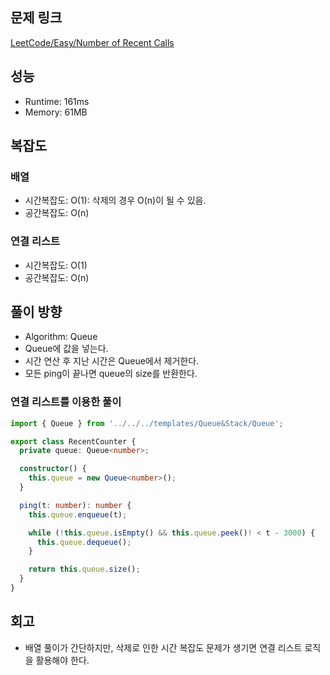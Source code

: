 ## 문제 링크

[LeetCode/Easy/Number of Recent Calls](https://leetcode.com/problems/number-of-recent-calls/description/)

## 성능

- Runtime: 161ms
- Memory: 61MB

## 복잡도

### 배열

- 시간복잡도: O(1): 삭제의 경우 O(n)이 될 수 있음.
- 공간복잡도: O(n)

### 연결 리스트

- 시간복잡도: O(1)
- 공간복잡도: O(n)

## 풀이 방향

- Algorithm: Queue
- Queue에 값을 넣는다.
- 시간 연산 후 지난 시간은 Queue에서 제거한다.
- 모든 ping이 끝나면 queue의 size를 반환한다.

### 연결 리스트를 이용한 풀이

```typescript
import { Queue } from '../../../templates/Queue&Stack/Queue';

export class RecentCounter {
  private queue: Queue<number>;

  constructor() {
    this.queue = new Queue<number>();
  }

  ping(t: number): number {
    this.queue.enqueue(t);

    while (!this.queue.isEmpty() && this.queue.peek()! < t - 3000) {
      this.queue.dequeue();
    }

    return this.queue.size();
  }
}
```

## 회고

- 배열 풀이가 간단하지만, 삭제로 인한 시간 복잡도 문제가 생기면 연결 리스트 로직을 활용해야 한다.
